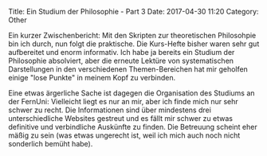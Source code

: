 Title: Ein Studium der Philosophie - Part 3
Date: 2017-04-30 11:20
Category: Other

Ein kurzer Zwischenbericht: Mit den Skripten zur theoretischen Philosohpie bin ich durch, nun folgt die praktische. Die Kurs-Hefte bisher waren sehr gut aufbereitet und enorm informativ. Ich habe ja bereits ein Studium der Philosophie absolviert, aber die erneute Lektüre von systematischen Darstellungen in den verschiedenen Themen-Bereichen hat mir geholfen einige "lose Punkte" in meinem Kopf zu verbinden.

Eine etwas ärgerliche Sache ist dagegen die Organisation des Studiums an der FernUni: Vielleicht liegt es nur an mir, aber ich finde mich nur sehr schwer zu recht. Die Informationen sind über mindestens drei unterschiedliche Websites gestreut und es fällt mir schwer zu etwas definitive und verbindliche Auskünfte zu finden. Die Betreuung scheint eher mäßig zu sein (was etwas ungerecht ist, weil ich mich auch noch nicht sonderlich bemüht habe).